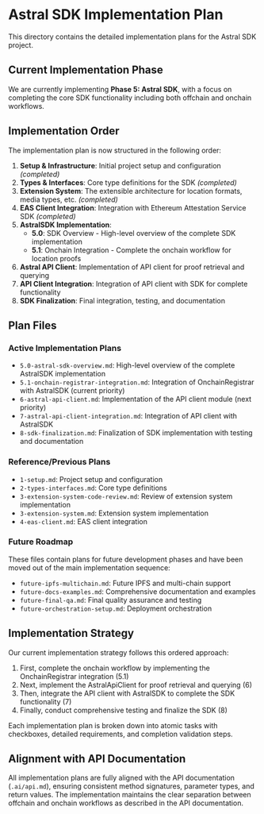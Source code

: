 # Astral SDK Implementation Plan

This directory contains the detailed implementation plans for the Astral SDK project. 

## Current Implementation Phase

We are currently implementing **Phase 5: Astral SDK**, with a focus on completing the core SDK functionality including both offchain and onchain workflows.

## Implementation Order

The implementation plan is now structured in the following order:

1. **Setup & Infrastructure**: Initial project setup and configuration *(completed)*
2. **Types & Interfaces**: Core type definitions for the SDK *(completed)*
3. **Extension System**: The extensible architecture for location formats, media types, etc. *(completed)*
4. **EAS Client Integration**: Integration with Ethereum Attestation Service SDK *(completed)*
5. **AstralSDK Implementation**: 
   - **5.0**: SDK Overview - High-level overview of the complete SDK implementation
   - **5.1**: Onchain Integration - Complete the onchain workflow for location proofs
6. **Astral API Client**: Implementation of API client for proof retrieval and querying
7. **API Client Integration**: Integration of API client with SDK for complete functionality
8. **SDK Finalization**: Final integration, testing, and documentation

## Plan Files

### Active Implementation Plans

- `5.0-astral-sdk-overview.md`: High-level overview of the complete AstralSDK implementation
- `5.1-onchain-registrar-integration.md`: Integration of OnchainRegistrar with AstralSDK (current priority)
- `6-astral-api-client.md`: Implementation of the API client module (next priority)
- `7-astral-api-client-integration.md`: Integration of API client with AstralSDK
- `8-sdk-finalization.md`: Finalization of SDK implementation with testing and documentation

### Reference/Previous Plans

- `1-setup.md`: Project setup and configuration
- `2-types-interfaces.md`: Core type definitions
- `3-extension-system-code-review.md`: Review of extension system implementation
- `3-extension-system.md`: Extension system implementation
- `4-eas-client.md`: EAS client integration

### Future Roadmap

These files contain plans for future development phases and have been moved out of the main implementation sequence:

- `future-ipfs-multichain.md`: Future IPFS and multi-chain support
- `future-docs-examples.md`: Comprehensive documentation and examples
- `future-final-qa.md`: Final quality assurance and testing
- `future-orchestration-setup.md`: Deployment orchestration

## Implementation Strategy

Our current implementation strategy follows this ordered approach:

1. First, complete the onchain workflow by implementing the OnchainRegistrar integration (5.1)
2. Next, implement the AstralApiClient for proof retrieval and querying (6)
3. Then, integrate the API client with AstralSDK to complete the SDK functionality (7)
4. Finally, conduct comprehensive testing and finalize the SDK (8)

Each implementation plan is broken down into atomic tasks with checkboxes, detailed requirements, and completion validation steps.

## Alignment with API Documentation

All implementation plans are fully aligned with the API documentation (`.ai/api.md`), ensuring consistent method signatures, parameter types, and return values. The implementation maintains the clear separation between offchain and onchain workflows as described in the API documentation.